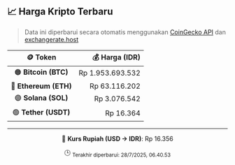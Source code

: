 

<!-- HARGA_KRIPTO -->
## 📈 Harga Kripto Terbaru

> Data ini diperbarui secara otomatis menggunakan [CoinGecko API](https://www.coingecko.com/) dan [exchangerate.host](https://exchangerate.host/)

<div align="center">

| 🪙 Token | 💰 Harga (IDR) |
|:------:|---------------:|
| 🟠 **Bitcoin (BTC)**   | Rp 1.953.693.532 |
| 🔵 **Ethereum (ETH)**  | Rp 63.116.202 |
| 🟣 **Solana (SOL)**    | Rp 3.076.542 |
| 🟢 **Tether (USDT)**   | Rp 16.364 |

---

💱 **Kurs Rupiah (USD → IDR)**: Rp 16.356

🕒 <sub>Terakhir diperbarui: 28/7/2025, 06.40.53</sub>

</div>
<!-- /HARGA_KRIPTO -->